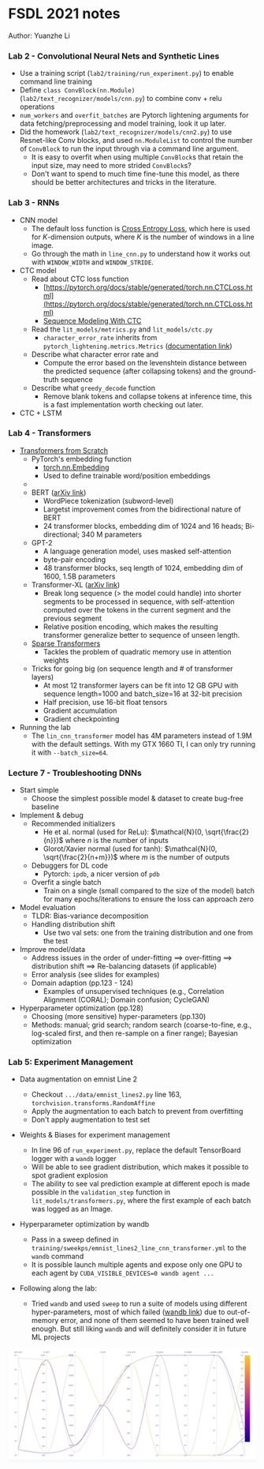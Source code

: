 # FSDL 2021 notes
Author: Yuanzhe Li

### Lab 2 - Convolutional Neural Nets and Synthetic Lines
- Use a training script (`lab2/training/run_experiment.py`) to enable command line training
- Define ```class ConvBlock(nn.Module)``` (`lab2/text_recognizer/models/cnn.py`) to combine conv + relu operations
- `num_workers` and `overfit_batches` are Pytorch lightening arguments for data fetching/preprocessing and model training, look it up later.
- Did the homework (`lab2/text_recognizer/models/cnn2.py`) to use Resnet-like Conv blocks, and used `nn.ModuleList` to control the number of `ConvBlock` to run the input through via a command line argument. 
  - It is easy to overfit when using multiple `ConvBlock`s that retain the input size, may need to more strided `ConvBlock`s?
  - Don't want to spend to much time fine-tune this model, as there should be better architectures and tricks in the literature.

### Lab 3 - RNNs
- CNN model
  - The default loss function is [Cross Entropy Loss](https://pytorch.org/docs/stable/generated/torch.nn.CrossEntropyLoss.html), which here is used for $K$-dimension outputs, where $K$ is the number of windows in a line image.
  - Go through the math in `line_cnn.py` to understand how it works out with `WINDOW_WIDTH` and `WINDOW_STRIDE`.
- CTC model
  - Read about CTC loss function 
    - [https://pytorch.org/docs/stable/generated/torch.nn.CTCLoss.html](https://pytorch.org/docs/stable/generated/torch.nn.CTCLoss.html)
    - [Sequence Modeling With CTC](https://distill.pub/2017/ctc/)
  - Read the `lit_models/metrics.py` and `lit_models/ctc.py`
    - `character_error_rate` inherits from `pytorch_lightening.metrics.Metrics` ([documentation link](https://pytorch-lightning.readthedocs.io/en/stable/extensions/metrics.html)) 
  - Describe what character error rate and 
    - Compute the error based on the levenshtein distance between the predicted sequence (after collapsing tokens) and the ground-truth sequence
  - Describe what `greedy_decode` function
    - Remove blank tokens and collapse tokens at inference time, this is a fast implementation worth checking out later.
- CTC + LSTM

### Lab 4 - Transformers
- [Transformers from Scratch](http://peterbloem.nl/blog/transformers)
  - PyTorch's embedding function
    - [torch.nn.Embedding](https://pytorch.org/docs/stable/generated/torch.nn.Embedding.html)
    - Used to define trainable word/position embeddings 
  - 
  - BERT ([arXiv link](https://arxiv.org/abs/1810.04805))
    - WordPiece tokenization (subword-level)
    - Largetst improvement comes from the bidirectional nature of BERT
    - 24 transformer blocks, embedding dim of 1024 and 16 heads; Bi-directional; 340 M parameters
  - GPT-2
    - A language generation model, uses masked self-attention
    - byte-pair encoding
    - 48 transformer blocks, seq length of 1024, embedding dim of 1600, 1.5B parameters
  - Transformer-XL ([arXiv link](https://arxiv.org/abs/1901.02860))
    - Break long sequence (> the model could handle) into shorter segments to be processed in sequence, with self-attention computed over the tokens in the current segment and the previous segment
    - Relative position encoding, which makes the resulting transformer generalize better to sequence of unseen length.
  - [Sparse Transformers](https://openai.com/blog/sparse-transformer/)
    - Tackles the problem of quadratic memory use in attention weights
  - Tricks for going big (on sequence length and # of transformer layers)
    - At most 12 transformer layers can be fit into 12 GB GPU with sequence length=1000 and batch_size=16 at 32-bit precision
    - Half precision, use 16-bit float tensors
    - Gradient accumulation
    - Gradient checkpointing
- Running the lab
  - The `lin_cnn_transformer` model has 4M parameters instead of 1.9M with the default settings. With my GTX 1660 TI, I can only try running it with `--batch_size=64`.

### Lecture 7 - Troubleshooting DNNs
- Start simple
  - Choose the simplest possible model & dataset to create bug-free baseline
- Implement & debug
  - Recommended initializers
    - He et al. normal (used for ReLu): $\mathcal{N}(0, \sqrt{\frac{2}{n}})$ where $n$ is the number of inputs
    - Glorot/Xavier normal (used for tanh): $\mathcal{N}(0, \sqrt{\frac{2}{n+m}})$ where $m$ is the number of outputs
  - Debuggers for DL code
    - Pytorch: `ipdb`, a nicer version of `pdb`
  - Overfit a single batch
    - Train on a single (small compared to the size of the model) batch for many epochs/iterations to ensure the loss can approach zero
- Model evaluation
  - TLDR: Bias-variance decomposition
  - Handling distribution shift
    - Use two val sets: one from the training distribution and one from the test
- Improve model/data
  - Address issues in the order of under-fitting ==> over-fitting ==> distribution shift ==> Re-balancing datasets (if applicable)
  - Error analysis (see slides for examples) 
  - Domain adaption (pp.123 - 124)
    - Examples of unsupervised techniques (e.g., Correlation Alignment (CORAL); Domain confusion; CycleGAN) 
- Hyperparameter optimization (pp.128)
  - Choosing (more sensitive) hyper-parameters (pp.130)
  - Methods: manual; grid search; random search (coarse-to-fine, e.g., log-scaled first, and then re-sample on a finer range); Bayesian optimization
  

### Lab 5: Experiment Management
- Data augmentation on emnist Line 2
  - Checkout `.../data/emnist_lines2.py` line 163, `torchvision.transforms.RandomAffine`
  - Apply the augmentation to each batch to prevent from overfitting
  - Don't apply augmentation to test set
- Weights & Biases for experiment management
  - In line 96 of `run_experiment.py`, replace the default TensorBoard logger with a `wandb` logger
  - Will be able to see gradient distribution, which makes it possible to spot gradient explosion
  - The ability to see val prediction example at different epoch is made possible in the `validation_step` function in `lit_models/transformers.py`, where the first example of each batch was logged as an Image.
- Hyperparameter optimization by wandb
  - Pass in a sweep defined in `training/sweekps/emnist_lines2_line_cnn_transformer.yml` to the `wandb` command
  - It is possible launch multiple agents and expose only one GPU to each agent by `CUDA_VISIBLE_DEVICES=0 wandb agent ...`

- Following along the lab:
  - Tried `wandb` and used `sweep` to run a suite of models using different hyper-parameters, most of which failed ([wandb link](https://wandb.ai/roger2ds/fsdl-text-recognizer-2021-labs/sweeps/vrqm73lg?workspace=user-roger2ds)) due to out-of-memory error, and none of them seemed to have been trained well enough. But still liking `wandb` and will definitely consider it in future ML projects

![Lab 5: Sweep Result](lab5\lab5-sweep.png)